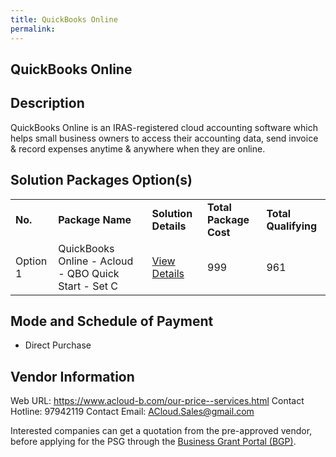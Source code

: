 ```yaml
---
title: QuickBooks Online
permalink: 
---
```


## QuickBooks Online

## Description

QuickBooks Online is an IRAS-registered cloud accounting software which helps small business owners to access their accounting data, send invoice & record expenses anytime & anywhere when they are online.

## Solution Packages Option(s)

<table>
<tr>
<td><b>No.</b></td>
<td><b>Package Name</b></td>
<td><b>Solution Details</b></td>
<td><b>Total Package Cost</b></td>
<td><b>Total Qualifying</b></td>
</tr>
<tr>
<td>Option 1</td>
<td>QuickBooks Online - Acloud - QBO Quick Start - Set C</td>
<td><a href='https://www.gobusiness.gov.sg/images/psg/ACloud_Bookkeeping_20200565_Desensitised_Annex_3_Part_3.pdf'>View Details</a></td>
<td>999</td>
<td>961</td>
</tr>
</table>

## Mode and Schedule of Payment

 - Direct Purchase

## Vendor Information

 Web URL: https://www.acloud-b.com/our-price--services.html 
Contact Hotline: 97942119 
Contact Email: ACloud.Sales@gmail.com 


Interested companies can get a quotation from the pre-approved vendor, before applying for the PSG through the <a href='https://www.businessgrants.gov.sg/'>Business Grant Portal (BGP)</a>.
